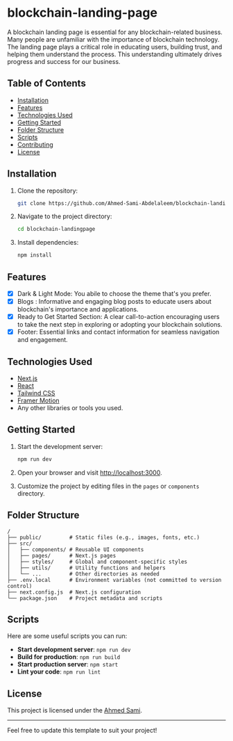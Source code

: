 # blockchain-landing-page

A blockchain landing page is essential for any blockchain-related business. Many people are unfamiliar with the importance of blockchain technology. The landing page plays a critical role in educating users, building trust, and helping them understand the process. This understanding ultimately drives progress and success for our business.
## Table of Contents

- [Installation](#installation)
- [Features](#features)
- [Technologies Used](#technologies-used)
- [Getting Started](#getting-started)
- [Folder Structure](#folder-structure)
- [Scripts](#scripts)
- [Contributing](#contributing)
- [License](#license)

## Installation

1. Clone the repository:

   ```bash
   git clone https://github.com/Ahmed-Sami-Abdelaleem/blockchain-landingpage.git
   ```

2. Navigate to the project directory:

   ```bash
   cd blockchain-landingpage
   ```

3. Install dependencies:

   ```bash
   npm install
   ```

## Features

- [x] Dark & Light Mode: You abile to choose the theme that's you prefer. 
- [x] Blogs : Informative and engaging blog posts to educate users about blockchain's importance and applications.
- [x] Ready to Get Started Section: A clear call-to-action encouraging users to take the next step in exploring or adopting your blockchain solutions.
- [x] Footer: Essential links and contact information for seamless navigation and engagement.

## Technologies Used

- [Next.js](https://nextjs.org/)
- [React](https://reactjs.org/)
- [Tailwind CSS](https://tailwindcss.com/)
- [Framer Motion](https://www.framer.com/motion/)
- Any other libraries or tools you used.

## Getting Started

1. Start the development server:

   ```bash
   npm run dev
   ```

2. Open your browser and visit [http://localhost:3000](http://localhost:3000).

3. Customize the project by editing files in the `pages` or `components` directory.

## Folder Structure

```plaintext
/
├── public/         # Static files (e.g., images, fonts, etc.)
├── src/
│   ├── components/ # Reusable UI components
│   ├── pages/      # Next.js pages
│   ├── styles/     # Global and component-specific styles
│   ├── utils/      # Utility functions and helpers
│   └── ...         # Other directories as needed
├── .env.local      # Environment variables (not committed to version control)
├── next.config.js  # Next.js configuration
└── package.json    # Project metadata and scripts
```

## Scripts

Here are some useful scripts you can run:

- **Start development server**: `npm run dev`
- **Build for production**: `npm run build`
- **Start production server**: `npm start`
- **Lint your code**: `npm run lint`


## License

This project is licensed under the [Ahmed Sami](LICENSE).

---

Feel free to update this template to suit your project!
